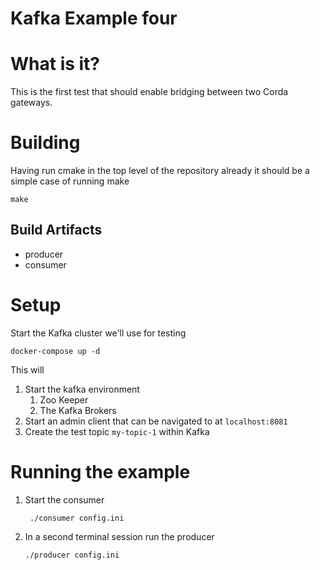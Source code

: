 # Kafka Example four

# What is it?

This is the first test that should enable bridging between two Corda gateways.

# Building

Having run cmake in the top level of the repository already it should be a simple
case of running make

```
make
```

## Build Artifacts

* producer
* consumer

# Setup

Start the Kafka cluster we'll use for testing
    
```
docker-compose up -d
```

This will

1. Start the kafka environment
   1. Zoo Keeper
   2. The Kafka Brokers
2. Start an admin client that can be navigated to at ```localhost:8081```
3. Create the test topic ```my-topic-1``` within Kafka

# Running the example

1. Start the consumer
   ```shell
    ./consumer config.ini
    ```

2. In a second terminal session run the producer
    ```shell
    ./producer config.ini
    ```
